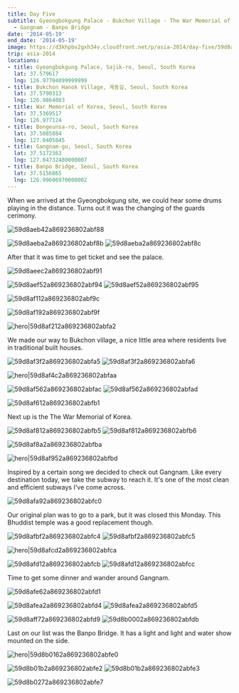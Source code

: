 ```yaml
---
title: Day Five
subtitle: Gyeongbokgung Palace - Bukchon Village - The War Memorial of Korea  Bongeunsa
  - Gangnam - Banpo Bridge
date: '2014-05-19'
end_date: '2014-05-19'
image: https://d3khpbv2gxh34v.cloudfront.net/p/asia-2014/day-five/59d8ae8c2a869236802abf85.jpg
trip: asia-2014
locations:
- title: Gyeongbokgung Palace, Sajik-ro, Seoul, South Korea
  lat: 37.579617
  lng: 126.97704099999999
- title: Bukchon Hanok Village, 계동길, Seoul, South Korea
  lat: 37.5790313
  lng: 126.9864083
- title: War Memorial of Korea, Seoul, South Korea
  lat: 37.5369517
  lng: 126.977124
- title: Bongeunsa-ro, Seoul, South Korea
  lat: 37.5085884
  lng: 127.0405045
- title: Gangnam-gu, Seoul, South Korea
  lat: 37.5172363
  lng: 127.04732480000007
- title: Banpo Bridge, Seoul, South Korea
  lat: 37.5156865
  lng: 126.99606970000002
---
```


When we arrived at the Gyeongbokgung site, we could hear some drums playing in the distance. Turns out it was the changing of the guards cerimony.

![59d8aeb42a869236802abf88](https://d3khpbv2gxh34v.cloudfront.net/p/asia-2014/day-five/59d8aeb62a869236802abf89.jpg "1.506")

![59d8aeba2a869236802abf8b](https://d3khpbv2gxh34v.cloudfront.net/p/asia-2014/day-five/59d8aebd2a869236802abf8d.jpg "1.506")
![59d8aeba2a869236802abf8c](https://d3khpbv2gxh34v.cloudfront.net/p/asia-2014/day-five/59d8aebe2a869236802abf8e.jpg "1.506")

After that it was time to get ticket and see the palace.

![59d8aeec2a869236802abf91](https://d3khpbv2gxh34v.cloudfront.net/p/asia-2014/day-five/59d8aeee2a869236802abf92.jpg "1.506")

![59d8aef52a869236802abf94](https://d3khpbv2gxh34v.cloudfront.net/p/asia-2014/day-five/59d8aefa2a869236802abf97.jpg "1.506")
![59d8aef52a869236802abf95](https://d3khpbv2gxh34v.cloudfront.net/p/asia-2014/day-five/59d8aefb2a869236802abf98.jpg "1.506")

![59d8af112a869236802abf9c](https://d3khpbv2gxh34v.cloudfront.net/p/asia-2014/day-five/59d8af132a869236802abf9e.jpg "1.506")

![59d8af192a869236802abf9f](https://d3khpbv2gxh34v.cloudfront.net/p/asia-2014/day-five/59d8af1b2a869236802abfa0.jpg "1.506")

![hero|59d8af212a869236802abfa2](https://d3khpbv2gxh34v.cloudfront.net/p/asia-2014/day-five/59d8af212a869236802abfa2.jpg "1.506")

We made our way to Bukchon village, a nice little area where residents live in traditional built houses.

![59d8af3f2a869236802abfa5](https://d3khpbv2gxh34v.cloudfront.net/p/asia-2014/day-five/59d8af442a869236802abfa7.jpg "1.506")
![59d8af3f2a869236802abfa6](https://d3khpbv2gxh34v.cloudfront.net/p/asia-2014/day-five/59d8af442a869236802abfa8.jpg "1.506")

![hero|59d8af4c2a869236802abfaa](https://d3khpbv2gxh34v.cloudfront.net/p/asia-2014/day-five/59d8af4c2a869236802abfaa.jpg "1.506")

![59d8af562a869236802abfac](https://d3khpbv2gxh34v.cloudfront.net/p/asia-2014/day-five/59d8af5d2a869236802abfb0.jpg "1.506")
![59d8af562a869236802abfad](https://d3khpbv2gxh34v.cloudfront.net/p/asia-2014/day-five/59d8af592a869236802abfae.jpg "1.506")

![59d8af612a869236802abfb1](https://d3khpbv2gxh34v.cloudfront.net/p/asia-2014/day-five/59d8af632a869236802abfb2.jpg "1.506")

Next up is the The War Memorial of Korea.

![59d8af812a869236802abfb5](https://d3khpbv2gxh34v.cloudfront.net/p/asia-2014/day-five/59d8af852a869236802abfb8.jpg "0.664")
![59d8af812a869236802abfb6](https://d3khpbv2gxh34v.cloudfront.net/p/asia-2014/day-five/59d8af832a869236802abfb7.jpg "1.506")

![59d8af8a2a869236802abfba](https://d3khpbv2gxh34v.cloudfront.net/p/asia-2014/day-five/59d8af8c2a869236802abfbb.jpg "1.506")

![hero|59d8af952a869236802abfbd](https://d3khpbv2gxh34v.cloudfront.net/p/asia-2014/day-five/59d8af952a869236802abfbd.jpg "1.506")

Inspired by a certain song we decided to check out Gangnam. Like every destination today, we take the subway to reach it. It's one of the most clean and efficient subways I've come across.

![59d8afa92a869236802abfc0](https://d3khpbv2gxh34v.cloudfront.net/p/asia-2014/day-five/59d8afab2a869236802abfc1.jpg "1.506")

Our original plan was to go to a park, but it was closed this Monday. This Bhuddist temple was a good replacement though.

![59d8afbf2a869236802abfc4](https://d3khpbv2gxh34v.cloudfront.net/p/asia-2014/day-five/59d8afc32a869236802abfc6.jpg "0.664")
![59d8afbf2a869236802abfc5](https://d3khpbv2gxh34v.cloudfront.net/p/asia-2014/day-five/59d8afc32a869236802abfc7.jpg "1.506")

![hero|59d8afcd2a869236802abfca](https://d3khpbv2gxh34v.cloudfront.net/p/asia-2014/day-five/59d8afcd2a869236802abfca.jpg "1.506")

![59d8afd12a869236802abfcb](https://d3khpbv2gxh34v.cloudfront.net/p/asia-2014/day-five/59d8afd82a869236802abfce.jpg "1.506")
![59d8afd12a869236802abfcc](https://d3khpbv2gxh34v.cloudfront.net/p/asia-2014/day-five/59d8afd62a869236802abfcd.jpg "1.506")

Time to get some dinner and wander around Gangnam.

![59d8afe62a869236802abfd1](https://d3khpbv2gxh34v.cloudfront.net/p/asia-2014/day-five/59d8afe82a869236802abfd3.jpg "1.506")

![59d8afea2a869236802abfd4](https://d3khpbv2gxh34v.cloudfront.net/p/asia-2014/day-five/59d8afef2a869236802abfd7.jpg "1.506")
![59d8afea2a869236802abfd5](https://d3khpbv2gxh34v.cloudfront.net/p/asia-2014/day-five/59d8afee2a869236802abfd6.jpg "0.664")

![59d8aff72a869236802abfd9](https://d3khpbv2gxh34v.cloudfront.net/p/asia-2014/day-five/59d8aff92a869236802abfda.jpg "1.506")
![59d8b0002a869236802abfdb](https://d3khpbv2gxh34v.cloudfront.net/p/asia-2014/day-five/59d8b0022a869236802abfdc.jpg "1.506")

Last on our list was the Banpo Bridge. It has a light and light and water show mounted on the side.

![hero|59d8b0162a869236802abfe0](https://d3khpbv2gxh34v.cloudfront.net/p/asia-2014/day-five/59d8b0162a869236802abfe0.jpg "1.879")

![59d8b01b2a869236802abfe2](https://d3khpbv2gxh34v.cloudfront.net/p/asia-2014/day-five/59d8b01e2a869236802abfe4.jpg "1.506")
![59d8b01b2a869236802abfe3](https://d3khpbv2gxh34v.cloudfront.net/p/asia-2014/day-five/59d8b01e2a869236802abfe5.jpg "1.593")

![59d8b0272a869236802abfe7](https://d3khpbv2gxh34v.cloudfront.net/p/asia-2014/day-five/59d8b02a2a869236802abfe8.jpg "1.506")
